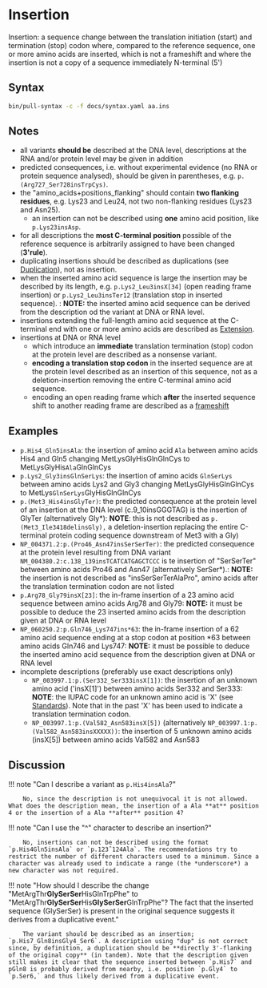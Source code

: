 # Insertion

<!-- ## Definition -->

Insertion: a sequence change between the translation initiation (start) and termination (stop) codon where, compared to the reference sequence, one or more amino acids are inserted, which is not a frameshift and where the insertion is not a copy of a sequence immediately N-terminal (5')

## Syntax

```sh exec="true"
bin/pull-syntax -c -f docs/syntax.yaml aa.ins
```

## Notes

- all variants **should be** described at the DNA level, descriptions at the RNA and/or protein level may be given in addition
- predicted consequences, i.e. without experimental evidence (no RNA or protein sequence analysed), should be given in parentheses, e.g. `p.(Arg727_Ser728insTrpCys)`.
- the "amino_acids+positions_flanking" should contain **two flanking residues**, e.g. Lys23 and Leu24, not two non-flanking residues (Lys23 and Asn25).
    - an insertion can not be described using **one** amino acid position, like `p.Lys23insAsp`.
- for all descriptions the **most C-terminal position** possible of the reference sequence is arbitrarily assigned to have been changed (**3'rule**).
- duplicating insertions should be described as duplications (see [Duplication](../DNA/duplication.md)), not as insertion.
- when the inserted amino acid sequence is large the insertion may be described by its length, e.g. `p.Lys2_Leu3insX[34]` (open reading frame insertion) or `p.Lys2_Leu3insTer12` (translation stop in inserted sequence). : **NOTE:** the inserted amino acid sequence can be derived from the description od the variant at DNA or RNA level.
- insertions extending the full-length amino acid sequence at the C-terminal end with one or more amino acids are described as [Extension](extension.md).
- insertions at DNA or RNA level
    - which introduce an **immediate** translation termination (stop) codon at the protein level are described as a nonsense variant.
    - **encoding a translation stop codon** in the inserted sequence are at the protein level described as an insertion of this sequence, not as a deletion-insertion removing the entire C-terminal amino acid sequence.
    - encoding an open reading frame which **after** the inserted sequence shift to another reading frame are described as a [frameshift](frameshift.md)

## Examples

- `p.His4_Gln5insAla`: the insertion of amino acid <code class="spot1">Ala</code> between amino acids His4 and Gln5 changing MetLysGlyHisGlnGlnCys to MetLysGlyHis<code class="spot1">Ala</code>GlnGlnCys
- `p.Lys2_Gly3insGlnSerLys`: the insertion of amino acids <code class="spot1">GlnSerLys</code> between amino acids Lys2 and Gly3 changing MetLysGlyHisGlnGlnCys to MetLys<code class="spot1">GlnSerLys</code>GlyHisGlnGlnCys
- `p.(Met3_His4insGlyTer)`: the predicted consequence at the protein level of an insertion at the DNA level (c.9_10insGGGTAG) is the insertion of GlyTer (alternatively Gly\*): **NOTE**: this is not described as `p.(Met3_Ile3418delinsGly),` a deletion-insertion replacing the entire C-terminal protein coding sequence downstream of Met3 with a Gly)
- `NP_004371.2:p.(Pro46_Asn47insSerSerTer)`: the predicted consequence at the protein level resulting from DNA variant `NM_004380.2:c.138_139insTCATCATGAGCTCCC` is te insertion of "SerSerTer" between amino acids Pro46 and Asn47 (alternatively SerSer\*).: **NOTE:** the insertion is not described as "insSerSerTerAlaPro", amino acids after the translation termination codon are not listed
- `p.Arg78_Gly79insX[23]`: the in-frame insertion of a 23 amino acid sequence between amino acids Arg78 and Gly79: **NOTE:** it must be possible to deduce the 23 inserted amino acids from the description given at DNA or RNA level
- `NP_060250.2:p.Gln746_Lys747ins*63`: the in-frame insertion of a 62 amino acid sequence ending at a stop codon at position \*63 between amino acids Gln746 and Lys747: **NOTE:** it must be possible to deduce the inserted amino acid sequence from the description given at DNA or RNA level
- incomplete descriptions (preferably use exact descriptions only)
    - `NP_003997.1:p.(Ser332_Ser333insX[1])`: the insertion of an unknown amino acid ('insX[1]') between amino acids Ser332 and Ser333: **NOTE**: the IUPAC code for an unknown amino acid is 'X' (see [Standards](../../background/standards.md)). Note that in the past 'X' has been used to indicate a translation termination codon.
    - `NP_003997.1:p.(Val582_Asn583insX[5])` (alternatively `NP_003997.1:p.(Val582_Asn583insXXXXX))`: the insertion of 5 unknown amino acids (insX[5]) between amino acids Val582 and Asn583

## Discussion

!!! note "Can I describe a variant as `p.His4insAla`?"

        No, since the description is not unequivocal it is not allowed. What does the description mean, the insertion of a Ala **at** position 4 or the insertion of a Ala **after** position 4?

!!! note "Can I use the "^" character to describe an insertion?"

        No, insertions can not be described using the format `p.His4Gln5insAla` or `p.123ˆ124Ala`. The recommendations try to restrict the number of different characters used to a minimum. Since a character was already used to indicate a range (the *underscore*) a new character was not required.

!!! note "How should I describe the change "MetArgThr**GlySerSer**HisGlnTrpPhe" to "MetArgThr**GlySerSer**His**GlySerSer**GlnTrpPhe"? The fact that the inserted sequence (GlySerSer) is present in the original sequence suggests it derives from a duplicative event."

        The variant should be described as an insertion; `p.His7_Gln8insGly4_Ser6`. A description using "dup" is not correct since, by definition, a duplication should be **directly 3'-flanking of the original copy** (in tandem). Note that the description given still makes it clear that the sequence inserted between `p.His7` and pGln8 is probably derived from nearby, i.e. position `p.Gly4` to `p.Ser6,` and thus likely derived from a duplicative event.
